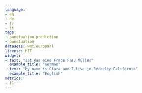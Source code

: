 ```yaml
---
language:
- en
- de
- fr
- it
tags:
- punctuation prediction
- punctuation
datasets: wmt/europarl
license: MIT
widget:
- text: "Ist das eine Frage Frau Müller"
  example_title: "German"
- text: "My name is Clara and I live in Berkeley California"
  example_title: "English"
metrics:
- f1
---
```

